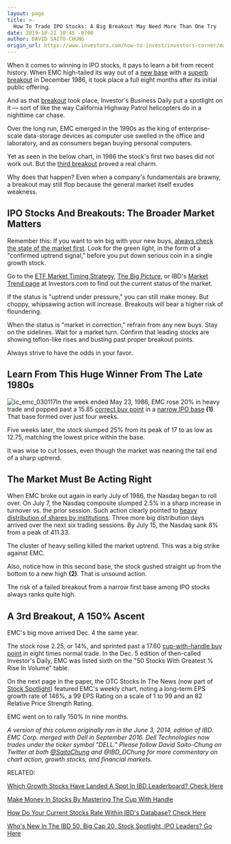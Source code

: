 ```yaml
---
layout: page
title: >-
  How To Trade IPO Stocks: A Big Breakout May Need More Than One Try
date: 2019-10-21 10:45 -0700
author: DAVID SAITO-CHUNG
origin_url: https://www.investors.com/how-to-invest/investors-corner/many-tech-ipos-can-fail-on-their-first-breakout-just-like-emc-did-in-1986
---
```





When it comes to winning in IPO stocks, it pays to learn a bit from recent history. When EMC high-tailed its way out of a [new base](https://www.investors.com/how-to-invest/investors-corner/how-to-trade-growth-stocks-positive-elements-of-a-base/) with a [superb breakout](https://www.investors.com/how-to-invest/investors-corner/what-is-stock-breakout/) in December 1986, it took place a full eight months after its initial public offering.




And as that [breakout](https://www.investors.com/how-to-invest/investors-corner/what-is-stock-breakout/) took place, Investor's Business Daily put a spotlight on it — sort of like the way California Highway Patrol helicopters do in a nighttime car chase.


Over the long run, EMC emerged in the 1990s as the king of enterprise-scale data-storage devices as computer use swelled in the office and laboratory, and as consumers began buying personal computers.


Yet as seen in the below chart, in 1986 the stock's first two bases did not work out. But the [third breakout](https://www.investors.com/how-to-invest/investors-corner/what-is-stock-breakout/) proved a real charm.


Why does that happen? Even when a company's fundamentals are brawny, a breakout may still flop because the general market itself exudes weakness.


IPO Stocks And Breakouts: The Broader Market Matters
----------------------------------------------------


Remember this: If you want to win big with your new buys, [always check the state of the market first](https://research.investors.com/markettrend.aspx). Look for the green light, in the form of a "confirmed uptrend signal," before you put down serious coin in a single growth stock.


Go to the [ETF Market Timing Strategy](https://www.investors.com/market-trend/ibds-etf-market-strategy/ibds-etf-market-strategy/), [The Big Picture](https://www.investors.com/category/market-trend/the-big-picture/), or IBD's [Market Trend page](https://research.investors.com/markettrend.aspx) at Investors.com to find out the current status of the market.


If the status is "uptrend under pressure," you can still make money. But choppy, whipsawing action will increase. Breakouts will bear a higher risk of floundering.


When the status is "market in correction," refrain from any new buys. Stay on the sidelines. Wait for a market turn. Confirm that leading stocks are showing teflon-like rises and busting past proper breakout points.


Always strive to have the odds in your favor.


Learn From This Huge Winner From The Late 1980s
-----------------------------------------------


![ic_emc_030117](https://www.investors.com/wp-content/uploads/2017/03/IC_emc_030117.png)In the week ended May 23, 1986, EMC rose 20% in heavy trade and popped past a 15.85 [correct buy point](https://www.investors.com/how-to-invest/investors-corner/chart-reading-basics-how-a-buy-point-marks-a-time-of-opportunity/) in a [narrow IPO base](https://www.investors.com/how-to-invest/investors-corner/ipo-bases-rich-gains/) **(1)**. That base formed over just four weeks.


Five weeks later, the stock slumped 25% from its peak of 17 to as low as 12.75, matching the lowest price within the base.


It was wise to cut losses, even though the market was nearing the tail end of a sharp uptrend.


The Market Must Be Acting Right
-------------------------------


When EMC broke out again in early July of 1986, the Nasdaq began to roll over. On July 7, the Nasdaq composite slumped 2.5% in a sharp increase in turnover vs. the prior session. Such action clearly pointed to [heavy distribution of shares by institutions](https://www.investors.com/how-to-invest/investors-corner/how-do-you-spot-a-major-market-top-easy-look-for-heavy-distribution/). Three more big distribution days arrived over the next six trading sessions. By July 15, the Nasdaq sank 8% from a peak of 411.33.


The cluster of heavy selling killed the market uptrend. This was a big strike against EMC.


Also, notice how in this second base, the stock gushed straight up from the bottom to a new high **(2)**. That is unsound action.


The risk of a failed breakout from a narrow first base among IPO stocks always ranks quite high.


A 3rd Breakout, A 150% Ascent
-----------------------------


EMC's big move arrived Dec. 4 the same year.


The stock rose 2.25, or 14%, and sprinted past a 17.60 [cup-with-handle buy point](https://www.investors.com/how-to-invest/investors-corner/the-basics-how-to-analyze-a-stocks-cup-with-handle/) in eight times normal trade. In the Dec. 5 edition of then-called Investor's Daily, EMC was listed sixth on the "50 Stocks With Greatest % Rise In Volume" table.


On the next page in the paper, the OTC Stocks In The News (now part of [Stock Spotlight](http://research.investors.com/stock-lists/stock-spotlight/)) featured EMC's weekly chart, noting a long-term EPS growth rate of 146%, a 99 EPS Rating on a scale of 1 to 99 and an 82 Relative Price Strength Rating.


EMC went on to rally 150% in nine months.


*A version of this column originally ran in the June 3, 2014, edition of IBD. EMC Corp. merged with Dell in September 2016. Dell Technologies now trades under the ticker symbol "DELL." Please follow David Saito-Chung on Twitter at both [@SaitoChung](https://twitter.com/SaitoChung) and @IBD\_DChung for more commentary on chart action, growth stocks, and financial markets.*


RELATED:


[Which Growth Stocks Have Landed A Spot In IBD Leaderboard? Check Here](https://www.investors.com/product/leaderboard/?artProdLink=Leaderboard)


[Make Money In Stocks By Mastering The Cup With Handle](https://www.investors.com/how-to-invest/investors-corner/the-basics-how-to-analyze-a-stocks-cup-with-handle/)


[How Do Your Current Stocks Rate Within IBD's Database? Check Here](https://research.investors.com/stock-checkup/)


[Who's New In The IBD 50, Big Cap 20, Stock Spotlight, IPO Leaders? Go Here](https://www.investors.com/stock-lists/best-growth-stocks-buy-watch-ibd-stock-lists/)




